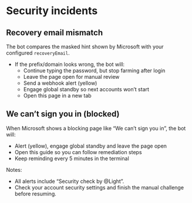 # Security incidents

## Recovery email mismatch

The bot compares the masked hint shown by Microsoft with your configured `recoveryEmail`.
- If the prefix/domain looks wrong, the bot will:
  - Continue typing the password, but stop farming after login
  - Leave the page open for manual review
  - Send a webhook alert (yellow)
  - Engage global standby so next accounts won’t start
  - Open this page in a new tab

## We can’t sign you in (blocked)

When Microsoft shows a blocking page like “We can’t sign you in”, the bot will:
- Alert (yellow), engage global standby and leave the page open
- Open this guide so you can follow remediation steps
- Keep reminding every 5 minutes in the terminal

Notes:
- All alerts include “Security check by @Light”.
- Check your account security settings and finish the manual challenge before resuming.
